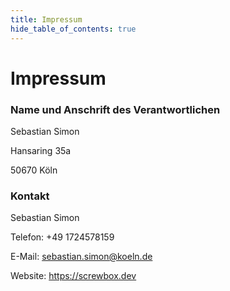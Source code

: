 ```yaml
---
title: Impressum
hide_table_of_contents: true
---
```


# Impressum

### Name und Anschrift des Verantwortlichen

Sebastian Simon

Hansaring 35a

50670 Köln

### Kontakt

Sebastian Simon

Telefon: +49 1724578159

E-Mail: sebastian.simon@koeln.de

Website: https://screwbox.dev
